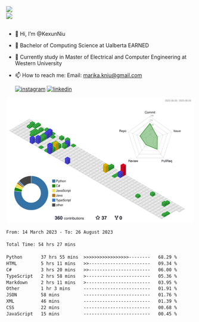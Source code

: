<a href="https://github.com/anuraghazra/github-readme-stats">
  <img align="center" src="https://github-readme-stats.vercel.app/api?username=KexunNiu&show_icons=true" />
</a>
</br>
<a href="https://github.com/anuraghazra/github-readme-stats">
  <img align="center" src="https://github-readme-stats.vercel.app/api/top-langs/?username=KexunNiu" />
</a>

</br>
</br>

- 👋 Hi, I’m @KexunNiu
- 👀 Bachelor of Computing Science at Ualberta EARNED
- 🌱 Currently study in Master of Electrical and Computer Engineering at Western University
- 📫 How to reach me: Email: marika.kniu@gmail.com
  
  [![instagram](https://github.com/shikhar1020jais1/Git-Social/blob/master/Icons/Instagram1.png (Instagram))][1] [![linkedin](https://github.com/shikhar1020jais1/Git-Social/blob/master/Icons/LinkedIn1.png (LinkedIn))][2]

<!-- To Link your profile to the media buttons -->

[1]: https://www.instagram.com/barryn719_
[2]: https://www.linkedin.com/in/kexun-niu



![](./profile-3d-contrib/profile-gitblock.svg)

<!--START_SECTION:waka-->

```txt
From: 14 March 2023 - To: 26 August 2023

Total Time: 54 hrs 27 mins

Python       37 hrs 55 mins  >>>>>>>>>>>>>>>>>--------   68.29 %
HTML         5 hrs 11 mins   >>-----------------------   09.34 %
C#           3 hrs 20 mins   >>-----------------------   06.00 %
TypeScript   2 hrs 58 mins   >------------------------   05.36 %
Markdown     2 hrs 11 mins   >------------------------   03.95 %
Other        1 hr 3 mins     -------------------------   01.91 %
JSON         58 mins         -------------------------   01.76 %
XML          46 mins         -------------------------   01.39 %
CSS          22 mins         -------------------------   00.68 %
JavaScript   15 mins         -------------------------   00.45 %
```

<!--END_SECTION:waka-->

